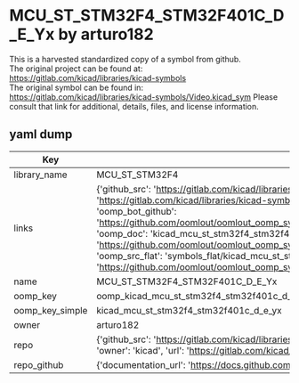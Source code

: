 # MCU_ST_STM32F4_STM32F401C_D_E_Yx by arturo182  
This is a harvested standardized copy of a symbol from github.  
The original project can be found at:  
https://gitlab.com/kicad/libraries/kicad-symbols  
The original symbol can be found in:
https://gitlab.com/kicad/libraries/kicad-symbols/Video.kicad_sym
Please consult that link for additional, details, files, and license information.  
## yaml dump  
| Key | Value |  
| --- | --- |  
| library_name | MCU_ST_STM32F4 |  
| links | {'github_src': 'https://gitlab.com/kicad/libraries/kicad-symbols/Video.kicad_sym', 'github_src_repo': 'https://gitlab.com/kicad/libraries/kicad-symbols', 'oomp_bot': 'kicad_mcu_st_stm32f4_stm32f401c_d_e_yx/working', 'oomp_bot_github': 'https://github.com/oomlout/oomlout_oomp_symbol_bot/tree/main/kicad_mcu_st_stm32f4_stm32f401c_d_e_yx/working', 'oomp_doc': 'kicad_mcu_st_stm32f4_stm32f401c_d_e_yx/working', 'oomp_doc_github': 'https://github.com/oomlout/oomlout_oomp_symbol_doc/tree/main/kicad_mcu_st_stm32f4_stm32f401c_d_e_yx/working', 'oomp_src_flat': 'symbols_flat/kicad_mcu_st_stm32f4_stm32f401c_d_e_yx/working', 'oomp_src_flat_github': 'https://github.com/oomlout/oomlout_oomp_symbol_src/tree/main/kicad_mcu_st_stm32f4_stm32f401c_d_e_yx/working'} |  
| name | MCU_ST_STM32F4_STM32F401C_D_E_Yx |  
| oomp_key | oomp_kicad_mcu_st_stm32f4_stm32f401c_d_e_yx |  
| oomp_key_simple | kicad_mcu_st_stm32f4_stm32f401c_d_e_yx |  
| owner | arturo182 |  
| repo | {'github_src': 'https://gitlab.com/kicad/libraries/kicad-symbols/Video.kicad_sym', 'name': 'libraries/kicad-symbols', 'owner': 'kicad', 'url': 'https://gitlab.com/kicad/libraries/kicad-symbols'} |  
| repo_github | {'documentation_url': 'https://docs.github.com/rest/repos/repos#get-a-repository', 'message': 'Not Found'} |  

